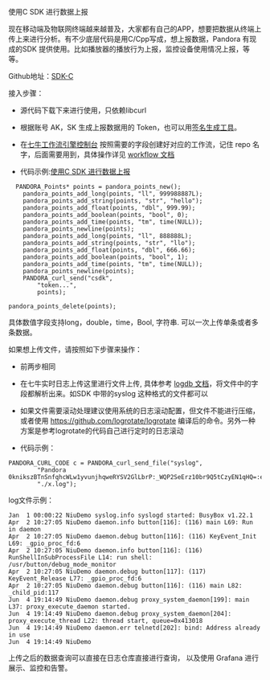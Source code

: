 使用C SDK 进行数据上报

现在移动端及物联网终端越来越普及，大家都有自己的APP，想要把数据从终端上传上来进行分析。有不少底层代码是用C/Cpp写成，想上报数据，Pandora 有现成的SDK 提供使用。比如播放器的播放行为上报，监控设备使用情况上报，等等。

Github地址：[SDK-C](https://github.com/qiniu/pandora-c-sdk)

接入步骤：
* 源代码下载下来进行使用，只依赖libcurl

* 根据账号 AK，SK 生成上报数据用的 Token，也可以用[签名生成工具](https://qiniu.github.io/pandora-docs/#/akutil)。

* 在[七牛工作流引擎控制台](https://portal.qiniu.com/pipeline) 按照需要的字段创建好对应的工作流，记住 repo 名字，后面需要用到，具体操作详见 [workflow 文档](https://qiniu.github.io/pandora-docs/#/workflow)

* 代码示例:[使用C SDK 进行数据上报](https://github.com/qiniu/pandora-c-sdk/blob/master/test/pandora_curl_test.cpp) 

```
  PANDORA_Points* points = pandora_points_new();
    pandora_points_add_long(points, "ll", 999988887L);
    pandora_points_add_string(points, "str", "hello");
    pandora_points_add_float(points, "dbl", 999.99);
    pandora_points_add_boolean(points, "bool", 0);
    pandora_points_add_time(points, "tm", time(NULL));
    pandora_points_newline(points);
    pandora_points_add_long(points, "ll", 888888L);
    pandora_points_add_string(points, "str", "llo");
    pandora_points_add_float(points, "dbl", 666.66);
    pandora_points_add_boolean(points, "bool", 1);
    pandora_points_add_time(points, "tm", time(NULL));
    pandora_points_newline(points);
    PANDORA_curl_send("csdk", 
        "token...", 
        points);

pandora_points_delete(points);
```
具体数值字段支持long，double，time，Bool, 字符串. 可以一次上传单条或者多条数据。

如果想上传文件，请按照如下步骤来操作：

* 前两步相同

* 在七牛实时日志上传这里进行文件上传, 具体参考 [logdb 文档](https://qiniu.github.io/pandora-docs/#/logdb)，将文件中的字段都解析出来。如SDK 中带的syslog 这种格式的文件都可以

* 如果文件需要滚动处理建议使用系统的日志滚动配置，但文件不能进行压缩，或者使用 https://github.com/logrotate/logrotate 编译后的命令。另外一种方案是参考logrotate的代码自己进行定时的日志滚动

* 代码示例：
```
PANDORA_CURL_CODE c = PANDORA_curl_send_file("syslog", 
        "Pandora 0knikszBTnSnfqhcWLw1yvunjhqweRYSV2GlLbrP:_WQP2SeErz10br9Q5tCzyEN1qHQ=:eyJyZXNvdXJjZSI6Ii92Mi9yZXBvcy9zeXNsb2cvZGF0YSIsImV4cGlyZXMiOjQ2ODE5NDE1NDYsImNvbnRlbnRNRDUiOiIiLCJjb250ZW50VHlwZSI6InRleHQvcGxhaW4iLCJoZWFkZXJzIjoiIiwibWV0aG9kIjoiUE9TVCJ9", 
        "./x.log");
```
log文件示例：
```
Jan  1 00:00:22 NiuDemo syslog.info syslogd started: BusyBox v1.22.1
Apr  2 10:27:05 NiuDemo daemon.info button[116]: (116) main L69: Run in daemon
Apr  2 10:27:05 NiuDemo daemon.debug button[116]: (116) KeyEvent_Init L69: _gpio_proc_fd:6
Apr  2 10:27:05 NiuDemo daemon.info button[116]: (116) RunShellInSubProcessFile L14: run shell: /usr/button/debug_mode_monitor
Apr  2 10:27:05 NiuDemo daemon.debug button[117]: (117) KeyEvent_Release L77: _gpio_proc_fd:6
Apr  2 10:27:05 NiuDemo daemon.debug button[116]: (116) main L82: _child_pid:117
Jun  4 19:14:49 NiuDemo daemon.debug proxy_system_daemon[199]: main L37: proxy_execute_daemon started.
Jun  4 19:14:49 NiuDemo daemon.debug proxy_system_daemon[204]: proxy_execute_thread L22: thread start, queue=0x413018
Jun  4 19:14:49 NiuDemo daemon.err telnetd[202]: bind: Address already in use
Jun  4 19:14:49 NiuDemo 
```

上传之后的数据查询可以直接在日志仓库直接进行查询， 以及使用 Grafana 进行展示、监控和告警。
